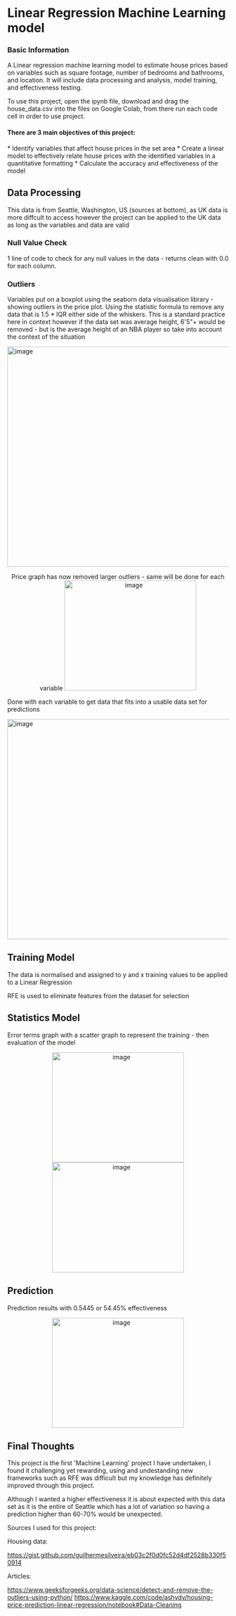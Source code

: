 <h1>Linear Regression Machine Learning model</h1>
<h3>Basic Information</h3>
A Linear regression machine learning model to estimate house prices based on variables such as square footage, number of bedrooms and bathrooms, and location. It will include data processing and analysis, model training, and effectiveness testing.

To use this project, open the ipynb file, download and drag the house_data.csv into the files on Google Colab, from there run each code cell in order to use project.

<h4>There are 3 main objectives of this project:</h4>
* Identify variables that affect house prices in the set area
* Create a linear model to effectively relate house prices with the identified variables in a quantitative formatting
* Calculate the accuracy and effectiveness of the model

<h2>Data Processing</h2>

This data is from Seattle, Washington, US (sources at bottom), as UK data is more diffcult to access however the project can be applied to the UK data as long as the variables and data are valid

<h3>Null Value Check</h3>

1 line of code to check for any null values in the data - returns clean with 0.0 for each column.

<h3>Outliers</h3>

Variables put on a boxplot using the seaborn data visualisation library - showing outliers in the price plot. Using the statistic formula to remove any data that is 1.5 * IQR either side of the whiskers. This is a standard practice here in context however if the data set was average height, 6'5"+ would be removed - but is the average height of an NBA player so take into account the context of the situation

<img width="900" height="500" alt="image" src="https://github.com/user-attachments/assets/6ef3b8bc-abfd-45f2-b52b-8ac0d48feee5" />

<p align="center">
Price graph has now removed larger outliers - same will be done for each variable
 

<img width="300" height="250" alt="image" src="https://github.com/user-attachments/assets/9c566a3f-0835-4f05-9e2d-47db81ff4381" />

Done with each variable to get data that fits into a usable data set for predictions

<img width="900" height="500" alt="image" src="https://github.com/user-attachments/assets/4b45a745-0b3a-4fc1-9c25-61455c326190" />

<h2>Training Model</h2>

The data is normalised and assigned to y and x training values to be applied to a Linear Regression

RFE is used to eliminate features from the dataset for selection

<h2>Statistics Model</h2>

Error terms graph with a scatter graph to represent the training - then evaluation of the model
<p align="center">
<img width="300" height="250" alt="image" src="https://github.com/user-attachments/assets/4943aa07-0c19-4278-91f7-c51c2ba4e3b5" /><img width="300" height="250" alt="image" src="https://github.com/user-attachments/assets/8940553a-6db9-48f7-9867-167bf153fa9a" />

<h2>Prediction</h2>

Prediction results with 0.5445 or 54.45% effectiveness
<p align="center">
<img width="300" height="250" alt="image" src="https://github.com/user-attachments/assets/05200edd-9173-48e1-82a9-d8084447a00f" />

<h2>Final Thoughts</h2>

This project is the first 'Machine Learning' project I have undertaken, I found it challenging yet rewarding, using and undestanding new frameworks such as RFE was difficult but my knowledge has definitely improved through this project.

Although I wanted a higher effectiveness it is about expected with this data set as it is the entire of Seattle which has a lot of variation so having a prediction higher than 60-70% would be unexpected.

Sources I used for this project:

Housing data:

https://gist.github.com/guilhermesilveira/eb03c2f0d0fc52d4df2528b330f50914

Articles:

https://www.geeksforgeeks.org/data-science/detect-and-remove-the-outliers-using-python/
https://www.kaggle.com/code/ashydv/housing-price-prediction-linear-regression/notebook#Data-Cleaning
